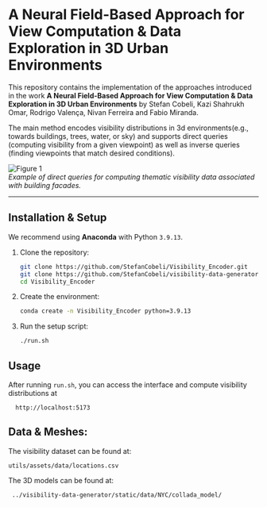 # A Neural Field-Based Approach for View Computation & Data Exploration in 3D Urban Environments

This repository contains the implementation of the approaches introduced in the work **A Neural Field-Based Approach for
View Computation & Data Exploration in 3D Urban Environments** by Stefan Cobeli, Kazi Shahrukh Omar, Rodrigo Valença, Nivan Ferreira and Fabio Miranda.  

The main method encodes visibility distributions in 3d environments(e.g., towards buildings, trees, water, or sky) and supports direct queries (computing visibility from a given viewpoint) as well as inverse queries (finding viewpoints that match desired conditions).  

![Figure 1](./figures/use-case-1_compressed.png)  
*Example of direct queries for computing thematic visibility data associated with building facades.*

---

## Installation & Setup

We recommend using **Anaconda** with Python `3.9.13`.

1. Clone the repository:

   ```bash
   git clone https://github.com/StefanCobeli/Visibility_Encoder.git
   git clone https://github.com/StefanCobeli/visibility-data-generator.git
   cd Visibility_Encoder

2.	Create the environment:

    ```bash
    conda create -n Visibility_Encoder python=3.9.13

3.	Run the setup script:

    ```bash
    ./run.sh

## Usage

After running `run.sh`, you can access the interface and compute visibility distributions at 
      
      http://localhost:5173



## Data & Meshes:

The visibility dataset can be found at:

    utils/assets/data/locations.csv

The 3D models can be found at:

     ../visibility-data-generator/static/data/NYC/collada_model/      
